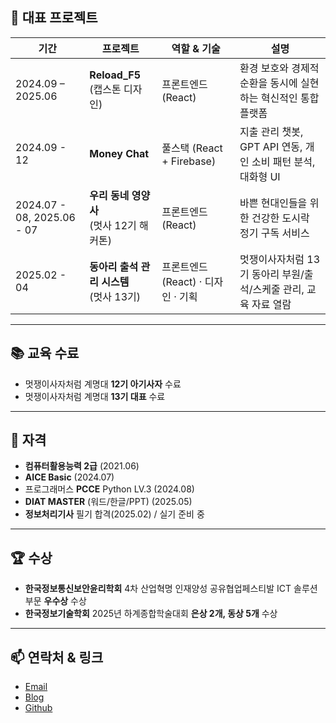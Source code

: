 ## 🚀 대표 프로젝트

| 기간 | 프로젝트 | 역할 & 기술 | 설명 |
|------|----------|-------------|------------|
| 2024.09 – 2025.06 | **Reload_F5**<br>(캡스톤 디자인) | 프론트엔드 (React) | 환경 보호와 경제적 순환을 동시에 실현하는 혁신적인 통합 플랫폼 |
| 2024.09 - 12 | **Money Chat** | 풀스택 (React + Firebase) | 지출 관리 챗봇, GPT API 연동, 개인 소비 패턴 분석, 대화형 UI |
| 2024.07 - 08, 2025.06 - 07 | **우리 동네 영양사**<br>(멋사 12기 해커톤) | 프론트엔드 (React) | 바쁜 현대인들을 위한 건강한 도시락 정기 구독 서비스 |
| 2025.02 - 04 | **동아리 출석 관리 시스템**<br>(멋사 13기) | 프론트엔드 (React) · 디자인 · 기획 | 멋쟁이사자처럼 13기 동아리 부원/출석/스케줄 관리, 교육 자료 열람 |

---

## 📚 교육 수료

- 멋쟁이사자처럼 계명대 **12기 아기사자** 수료
- 멋쟁이사자처럼 계명대 **13기 대표** 수료

---

## 📜 자격

- **컴퓨터활용능력 2급** (2021.06)
- **AICE Basic** (2024.07)
- 프로그래머스 **PCCE** Python LV.3 (2024.08)
- **DIAT MASTER** (워드/한글/PPT) (2025.05)
- **정보처리기사** 필기 합격(2025.02) / 실기 준비 중 

---

## 🏆 수상

- **한국정보통신보안윤리학회** 4차 산업혁명 인재양성 공유협업페스티발 ICT 솔루션 부문 **우수상** 수상
- **한국정보기술학회** 2025년 하계종합학술대회 **은상 2개, 동상 5개** 수상

---

## 📫 연락처 & 링크

- [Email](rudfkr248@gmail.com)
- [Blog](https://velog.io/@ganglike/posts)
- [Github](https://github.com/ganglike248)
